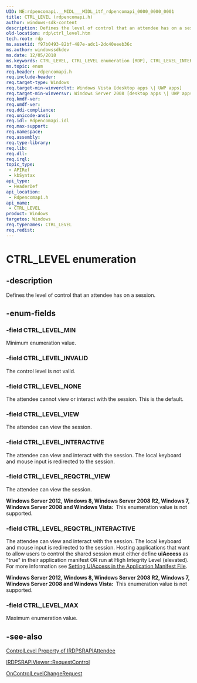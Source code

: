 ```yaml
---
UID: NE:rdpencomapi.__MIDL___MIDL_itf_rdpencomapi_0000_0000_0001
title: CTRL_LEVEL (rdpencomapi.h)
author: windows-sdk-content
description: Defines the level of control that an attendee has on a session.
old-location: rdp\ctrl_level.htm
tech.root: rdp
ms.assetid: f97b0493-82bf-487e-adc1-2dc40eeeb36c
ms.author: windowssdkdev
ms.date: 12/05/2018
ms.keywords: CTRL_LEVEL, CTRL_LEVEL enumeration [RDP], CTRL_LEVEL_INTERACTIVE, CTRL_LEVEL_INVALID, CTRL_LEVEL_MAX, CTRL_LEVEL_MIN, CTRL_LEVEL_NONE, CTRL_LEVEL_REQCTRL_INTERACTIVE, CTRL_LEVEL_REQCTRL_VIEW, CTRL_LEVEL_VIEW, rdp.ctrl_level, rdpencomapi/CTRL_LEVEL, rdpencomapi/CTRL_LEVEL_INTERACTIVE, rdpencomapi/CTRL_LEVEL_INVALID, rdpencomapi/CTRL_LEVEL_MAX, rdpencomapi/CTRL_LEVEL_MIN, rdpencomapi/CTRL_LEVEL_NONE, rdpencomapi/CTRL_LEVEL_REQCTRL_INTERACTIVE, rdpencomapi/CTRL_LEVEL_REQCTRL_VIEW, rdpencomapi/CTRL_LEVEL_VIEW
ms.topic: enum
req.header: rdpencomapi.h
req.include-header: 
req.target-type: Windows
req.target-min-winverclnt: Windows Vista [desktop apps \| UWP apps]
req.target-min-winversvr: Windows Server 2008 [desktop apps \| UWP apps]
req.kmdf-ver: 
req.umdf-ver: 
req.ddi-compliance: 
req.unicode-ansi: 
req.idl: Rdpencomapi.idl
req.max-support: 
req.namespace: 
req.assembly: 
req.type-library: 
req.lib: 
req.dll: 
req.irql: 
topic_type:
 - APIRef
 - kbSyntax
api_type:
 - HeaderDef
api_location:
 - Rdpencomapi.h
api_name:
 - CTRL_LEVEL
product: Windows
targetos: Windows
req.typenames: CTRL_LEVEL
req.redist: 
---
```


# CTRL_LEVEL enumeration


## -description


Defines the level of control that an attendee has on a session.


## -enum-fields




### -field CTRL_LEVEL_MIN

Minimum enumeration value.


### -field CTRL_LEVEL_INVALID

The control level is not valid.


### -field CTRL_LEVEL_NONE

The attendee cannot view or interact with the session. This is the default.


### -field CTRL_LEVEL_VIEW

The attendee can view the session.


### -field CTRL_LEVEL_INTERACTIVE

The attendee can view and interact with the session. The local keyboard and mouse input is redirected to 
      the session.


### -field CTRL_LEVEL_REQCTRL_VIEW

The attendee can view the session.

<b>Windows Server 2012, Windows 8, Windows Server 2008 R2, Windows 7, Windows Server 2008 and Windows Vista:  </b>This enumeration value is not supported.


### -field CTRL_LEVEL_REQCTRL_INTERACTIVE

The attendee can view and interact with the session. The local keyboard and mouse input is redirected to the 
       session. Hosting applications that want to allow users to control the shared session must either define 
       <b>uiAccess</b> as "true" in their application manifest OR run at High Integrity 
       Level (elevated). For more information see 
       <a href="https://msdn.microsoft.com/0c3689e1-2124-4142-b0bd-233e95ee1285">Setting UIAccess in the Application Manifest File</a>.

<b>Windows Server 2012, Windows 8, Windows Server 2008 R2, Windows 7, Windows Server 2008 and Windows Vista:  </b>This enumeration value is not supported.


### -field CTRL_LEVEL_MAX

Maximum enumeration value.


## -see-also




<a href="https://msdn.microsoft.com/b154580d-f541-4668-9255-607ab2de46a9">ControlLevel Property of IRDPSRAPIAttendee</a>



<a href="https://msdn.microsoft.com/be913f3c-9a5b-46bd-be9a-1ba0b0c20211">IRDPSRAPIViewer::RequestControl</a>



<a href="https://msdn.microsoft.com/24021ff3-6dde-40c4-9dac-279442bd085d">OnControlLevelChangeRequest</a>
 

 

